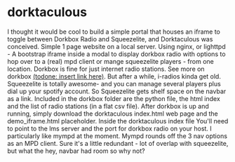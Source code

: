 # dorktaculous
I thought it would be cool to build a simple portal that houses an iframe to toggle between Dorkbox Radio and Squeezelite, and Dorktaculous was conceived.
Simple 1 page website on a local server.  Using nginx, or lighttpd - A bootstrap iframe inside a modal to display dorkbox radio with options to hop over to a (real) mpd client or mange squeezelite players - from one location.
Dorkbox is fine for just internet radio stations. See more on dorkbox [(todone:  insert link here)](https://github.com/hackslikeus/dorkbox).  But after a while, i-radios kinda get old.  Squeezelite is totally awesome- and you can manage several players plus 
dial up your spotify account. So Squeezelite gets shelf space on the navbar as a link.
Included in the dorkbox folder are the python file, the html index and the list of radio stations (in a flat csv file).  After dorkbox is up and running, simply download the dorktaculous index.html web page and the demo_iframe.html placeholder.  Inside the dorktaculous index file You'll need to point to the lms server and the port for dorkbox radio on your host.
I particularly like mympd at the moment.  Mympd rounds off the 3 nav options as an MPD client. Sure it's a little redundant -  lot of overlap with squeezelite, but what the hey, navbar had room so why not?
